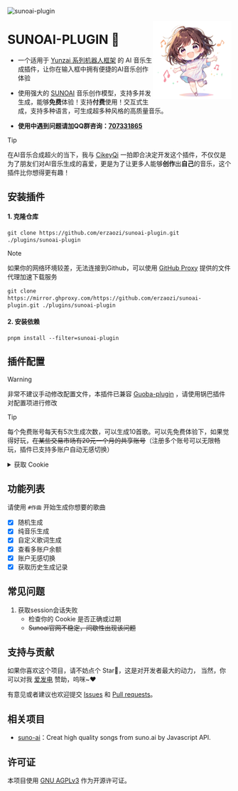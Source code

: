 ![sunoai-plugin](https://socialify.git.ci/erzaozi/sunoai-plugin/image?description=1&font=Raleway&forks=1&issues=1&language=1&name=1&owner=1&pattern=Circuit%20Board&pulls=1&stargazers=1&theme=Auto)

<img decoding="async" align=right src="resources/readme/girl.png" width="35%">

# SUNOAI-PLUGIN 🍮

- 一个适用于 [Yunzai 系列机器人框架](https://github.com/yhArcadia/Yunzai-Bot-plugins-index) 的 AI 音乐生成插件，让你在输入框中拥有便捷的AI音乐创作体验

- 使用强大的 [SUNOAI](https://suno.com) 音乐创作模型，支持多并发生成，能够**免费**体验！支持**付费**使用！交互式生成，支持多种语言，可生成超多种风格的高质量音乐。

- **使用中遇到问题请加QQ群咨询：[707331865](https://qm.qq.com/q/TXTIS9KhO2)**

> [!TIP]
> 在AI音乐合成超火的当下，我与 [CikeyQi](https://github.com/CikeyQi) 一拍即合决定开发这个插件，不仅仅是为了朋友们对AI音乐生成的喜爱，更是为了让更多人能够**创作**出**自己**的音乐，这个插件比你想得更有趣！

## 安装插件

#### 1. 克隆仓库

```
git clone https://github.com/erzaozi/sunoai-plugin.git ./plugins/sunoai-plugin
```

> [!NOTE]
> 如果你的网络环境较差，无法连接到Github，可以使用 [GitHub Proxy](https://mirror.ghproxy.com/) 提供的文件代理加速下载服务
> ```
> git clone https://mirror.ghproxy.com/https://github.com/erzaozi/sunoai-plugin.git ./plugins/sunoai-plugin
> ```

#### 2. 安装依赖

```
pnpm install --filter=sunoai-plugin
```

## 插件配置

> [!WARNING]
> 非常不建议手动修改配置文件，本插件已兼容 [Guoba-plugin](https://github.com/guoba-yunzai/guoba-plugin) ，请使用锅巴插件对配置项进行修改

> [!TIP]
> 每个免费账号每天有5次生成次数，可以生成10首歌。可以先免费体验下，如果觉得好玩，~~在某些交易市场有20元一个月的共享账号~~（注册多个账号可以无限畅玩，插件已支持多账户自动无感切换）

<details> <summary>获取 Cookie</summary>

  1. 打开 [SunoAI官网](https://app.suno.ai) 并登录，F12 打开控制台，点击 `网络`
  2. 请先刷新一遍网站，在筛选器中输入 `client?_clerk_js_version`，然后找到下面任意一个请求，复制Cookie即可
    
  ![1](https://github.com/erzaozi/sunoai-plugin/assets/61369914/78737289-c349-4553-8438-db5abb88aaf1)

</details>

## 功能列表

请使用 `#作曲` 开始生成你想要的歌曲

- [x] 随机生成
- [x] 纯音乐生成
- [x] 自定义歌词生成
- [x] 查看多账户余额
- [x] 账户无感切换
- [x] 获取历史生成记录

## 常见问题
1. 获取session会话失败
   + 检查你的 Cookie 是否正确或过期
   + ~~Sunoai官网不稳定，间歇性出现该问题~~

## 支持与贡献

如果你喜欢这个项目，请不妨点个 Star🌟，这是对开发者最大的动力， 当然，你可以对我 [爱发电](https://afdian.net/a/sumoqi) 赞助，呜咪~❤️

有意见或者建议也欢迎提交 [Issues](https://github.com/erzaozi/sunoai-plugin/issues) 和 [Pull requests](https://github.com/erzaozi/sunoai-plugin/pulls)。

## 相关项目
* [suno-ai](https://github.com/hissincn/suno-ai)：Creat high quality songs from suno.ai by Javascript API.

## 许可证
本项目使用 [GNU AGPLv3](https://choosealicense.com/licenses/agpl-3.0/) 作为开源许可证。


